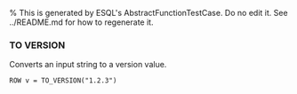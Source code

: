 % This is generated by ESQL's AbstractFunctionTestCase. Do no edit it. See ../README.md for how to regenerate it.

### TO VERSION
Converts an input string to a version value.

```esql
ROW v = TO_VERSION("1.2.3")
```
